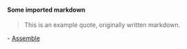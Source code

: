 #### Some imported markdown

> This is an example quote, originally written markdown.

  \- [Assemble](https://github.com/assemble/assemble)
